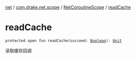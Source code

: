 [net](../../index.md) / [com.drake.net.scope](../index.md) / [NetCoroutineScope](index.md) / [readCache](./read-cache.md)

# readCache

`protected open fun readCache(succeed: `[`Boolean`](https://kotlinlang.org/api/latest/jvm/stdlib/kotlin/-boolean/index.html)`): `[`Unit`](https://kotlinlang.org/api/latest/jvm/stdlib/kotlin/-unit/index.html)

读取缓存回调

